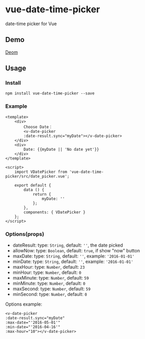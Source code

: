 # vue-date-time-picker

date-time picker for Vue

## Demo

[Deom](http://dongss.github.io/vue-date-time-picker/demo/)

## Usage

### Install

`npm install vue-date-time-picker --save`

### Example

```
<template>
    <div>
        Choose Date：
        <v-date-picker
        :date-result.sync="myDate"></v-date-picker>
    </div>
    <div>
        Date: {{myDate || 'No date yet'}}
    </div>
</template>

<script>                                                                 
    import VDatePicker from 'vue-date-time-picker/src/date_picker.vue';

    export default {
        data () {
            return {
                myDate: ''
            };
        },
        components: { VDatePicker }
    };
</script>

```

### Options(props)

* dateResult: type: `String`, default: `''`, the date picked
* allowNow: type: `Boolean`, default: `true`, if show "now" button
* maxDate: type: `String`, default: `''`, example: `'2016-01-01'`
* minDate: type: `String`, default: `''`, example: `'2016-01-01'`
* maxHour: type: `Number`, default: `23`
* minHour: type: `Number`, default: `0`
* maxMinute: type: `Number`, default: `59`
* minMinute: type: `Number`, default: `0`
* maxSecond: type: `Number`, default: `59`
* minSecond: type: `Number`, default: `0`

Options example: 

```
<v-date-picker                 
:date-result.sync="myDate"     
:max-date="'2016-05-01'"       
:min-date="'2016-04-16'"       
:max-hour="10"></v-date-picker>
```
